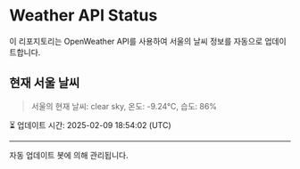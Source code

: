 
# Weather API Status

이 리포지토리는 OpenWeather API를 사용하여 서울의 날씨 정보를 자동으로 업데이트합니다.

## 현재 서울 날씨
> 서울의 현재 날씨: clear sky, 온도: -9.24°C, 습도: 86%

⏳ 업데이트 시간: 2025-02-09 18:54:02 (UTC)

---
자동 업데이트 봇에 의해 관리됩니다.
